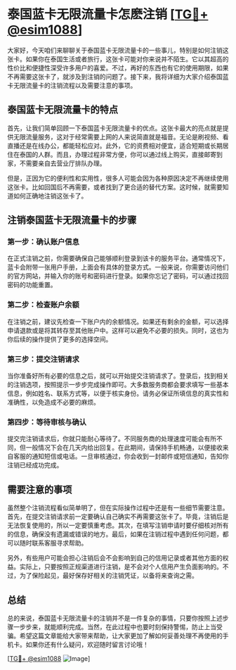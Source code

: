 # 泰国蓝卡无限流量卡怎麽注销 [[TG💪+ @esim1088](https://t.me/s/esim1088)]

大家好，今天咱们来聊聊关于泰国蓝卡无限流量卡的一些事儿，特别是如何注销这张卡。如果你在泰国生活或者旅行，这张卡可能对你来说并不陌生。它以其超高的性价比和便捷性深受许多用户的喜爱。不过，再好的东西也有它的使用期限，如果不再需要这张卡了，就涉及到注销的问题了。接下来，我将详细为大家介绍泰国蓝卡无限流量卡的注销流程以及需要注意的事项。

## 泰国蓝卡无限流量卡的特点

首先，让我们简单回顾一下泰国蓝卡无限流量卡的优点。这张卡最大的亮点就是提供无限流量服务，这对于经常需要上网的人来说简直就是福音。无论是刷视频、看直播还是在线办公，都能轻松应对。此外，它的资费相对便宜，适合短期或长期居住在泰国的人群。而且，办理过程非常方便，你可以通过线上购买，直接邮寄到家，不需要亲自去营业厅排队办理。

但是，正因为它的便利性和实用性，很多人可能会因为各种原因决定不再继续使用这张卡。比如回国后不再需要，或者找到了更合适的替代方案。这时候，就需要知道如何正确地注销这张卡了。

## 注销泰国蓝卡无限流量卡的步骤

### 第一步：确认账户信息

在正式注销之前，你需要确保自己能够顺利登录到该卡的服务平台。通常情况下，蓝卡会附带一张用户手册，上面会有具体的登录方式。一般来说，你需要访问他们的官方网站，并输入你的账号和密码进行登录。如果你忘记了密码，可以通过找回密码的功能重置。

### 第二步：检查账户余额

在注销之前，建议先检查一下账户内的余额情况。如果还有剩余的金额，可以选择申请退款或是将其转存至其他账户中。这样可以避免不必要的损失。同时，这也为你后续的操作提供了更多的选择空间。

### 第三步：提交注销请求

当你准备好所有必要的信息之后，就可以开始提交注销请求了。登录后，找到相关的注销选项，按照提示一步步完成操作即可。大多数服务商都会要求填写一些基本信息，例如姓名、联系方式等，以便于核实身份。请务必保证所填信息的真实性和准确性，以免造成不必要的麻烦。

### 第四步：等待审核与确认

提交完注销请求后，你就只能耐心等待了。不同服务商的处理速度可能会有所不同，但一般情况下会在几天内给出回复。在此期间，请保持手机畅通，以便接收来自客服的通知短信或电话。一旦审核通过，你会收到一封邮件或短信通知，告知你注销已经成功完成。

## 需要注意的事项

虽然整个注销流程看似简单明了，但在实际操作过程中还是有一些细节需要注意。首先，在提交注销请求前一定要确认自己确实不再需要这张卡了。毕竟，注销后是无法恢复使用的，所以一定要慎重考虑。其次，在填写注销申请时要仔细核对所有的信息，确保没有遗漏或错误的地方。最后，如果在注销过程中遇到任何问题，都可以随时联系客服寻求帮助。

另外，有些用户可能会担心注销后会不会影响到自己的信用记录或者其他方面的权益。实际上，只要按照正规渠道进行注销，是不会对个人信用产生负面影响的。不过，为了保险起见，最好保存好相关的注销凭证，以备将来查询之需。

## 总结

总的来说，泰国蓝卡无限流量卡的注销并不是一件复杂的事情，只要你按照上述步骤一步步来，就能顺利完成。当然，在此过程中也要时刻保持警惕，防止上当受骗。希望这篇文章能给大家带来帮助，让大家更加了解如何妥善处理不再使用的手机卡。如果你还有什么疑问，欢迎随时留言讨论哦！

[[TG💪+ @esim1088](https://t.me/s/esim1088) ![Image](https://i.postimg.cc/4NQfJmqS/Snipaste-2025-05-13-00-14-12.png)]